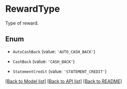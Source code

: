 # RewardType

Type of reward.

## Enum

* `AutoCashBack` (value: `'AUTO_CASH_BACK'`)

* `CashBack` (value: `'CASH_BACK'`)

* `StatementCredit` (value: `'STATEMENT_CREDIT'`)

[[Back to Model list]](../README.md#documentation-for-models) [[Back to API list]](../README.md#documentation-for-api-endpoints) [[Back to README]](../README.md)

